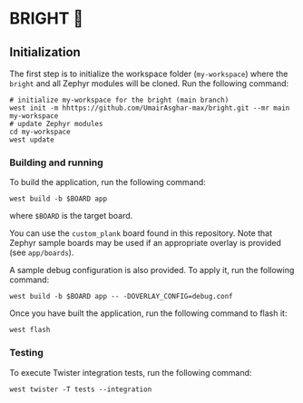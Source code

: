 # BRIGHT 🔆
## Initialization

The first step is to initialize the workspace folder (``my-workspace``) where
the ``bright`` and all Zephyr modules will be cloned. Run the following
command:

```shell
# initialize my-workspace for the bright (main branch)
west init -m hhttps://github.com/UmairAsghar-max/bright.git --mr main my-workspace
# update Zephyr modules
cd my-workspace
west update
```

### Building and running

To build the application, run the following command:

```shell
west build -b $BOARD app
```

where `$BOARD` is the target board.

You can use the `custom_plank` board found in this
repository. Note that Zephyr sample boards may be used if an
appropriate overlay is provided (see `app/boards`).

A sample debug configuration is also provided. To apply it, run the following
command:

```shell
west build -b $BOARD app -- -DOVERLAY_CONFIG=debug.conf
```

Once you have built the application, run the following command to flash it:

```shell
west flash
```

### Testing

To execute Twister integration tests, run the following command:

```shell
west twister -T tests --integration
```
